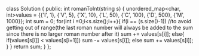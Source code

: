 class Solution {
public:
int romanToInt(string s) {
unordered_map<char, int>values = {{'I', 1}, {'V', 5}, {'X', 10}, {'L', 50}, {'C', 100}, {'D', 500}, {'M', 1000}};
int sum = 0;
for(int i =0;i<s.size();i++){
if(i == (s.size()-1)) //to avoid getting out of range(the last roman number will always be added to the sum since there is no larger roman number after it)
sum += values[s[i]];
else{
if(values[s[i]] < values[s[i+1]])
sum -= values[s[i]];
else
sum += values[s[i]];
}
}
return sum;
}
};
​
